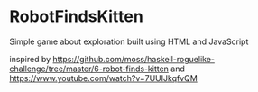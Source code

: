 # RobotFindsKitten
Simple game about exploration built using HTML and JavaScript

inspired by 
https://github.com/moss/haskell-roguelike-challenge/tree/master/6-robot-finds-kitten
and
https://www.youtube.com/watch?v=7UUIJkqfvQM

